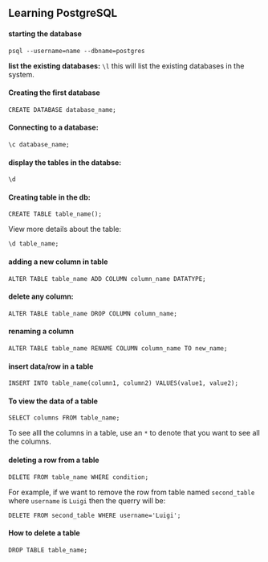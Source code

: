## Learning PostgreSQL

#### starting the database

`psql --username=name --dbname=postgres`

**list the existing databases:**
`\l` this will list the existing databases in the system.

#### **Creating the first database**

```
CREATE DATABASE database_name;
```

#### Connecting to a database:

```
\c database_name;
```

#### display the tables in the databse:

```
\d
```

#### Creating table in the db:

```
CREATE TABLE table_name();
```

View more details about the table:

```
\d table_name;
```

#### adding a new column in table

```
ALTER TABLE table_name ADD COLUMN column_name DATATYPE;
```

#### delete any column:

```
ALTER TABLE table_name DROP COLUMN column_name;
```

#### renaming a column

```
ALTER TABLE table_name RENAME COLUMN column_name TO new_name;
```

#### insert data/row in a table

```
INSERT INTO table_name(column1, column2) VALUES(value1, value2);
```

#### To view the data of a table

```
SELECT columns FROM table_name;
```

To see alll the columns in a table, use an `*` to denote that you want to see all the columns.

#### deleting a row from a table

```
DELETE FROM table_name WHERE condition;
```

For example, if we want to remove the row from table named `second_table` where `username` is `Luigi` then the querry will be:

```
DELETE FROM second_table WHERE username='Luigi';
```

#### How to delete a table
```
DROP TABLE table_name;
```

